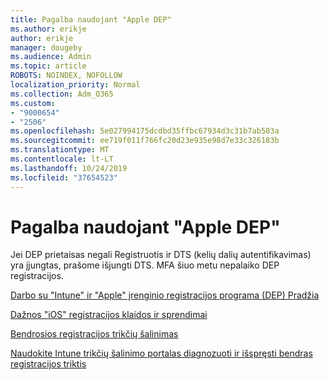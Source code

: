 ```yaml
---
title: Pagalba naudojant "Apple DEP"
ms.author: erikje
author: erikje
manager: dougeby
ms.audience: Admin
ms.topic: article
ROBOTS: NOINDEX, NOFOLLOW
localization_priority: Normal
ms.collection: Adm_O365
ms.custom:
- "9000654"
- "2506"
ms.openlocfilehash: 5e027994175dcdbd35ffbc67934d3c31b7ab503a
ms.sourcegitcommit: ee719f011f766fc20d23e935e98d7e33c326183b
ms.translationtype: MT
ms.contentlocale: lt-LT
ms.lasthandoff: 10/24/2019
ms.locfileid: "37654523"
---
```

# <a name="help-with-apple-dep"></a>Pagalba naudojant "Apple DEP"

Jei DEP prietaisas negali Registruotis ir DTS (kelių dalių autentifikavimas) yra įjungtas, prašome išjungti DTS. MFA šiuo metu nepalaiko DEP registracijos.

[Darbo su "Intune" ir "Apple" įrenginio registracijos programa (DEP) Pradžia](https://docs.microsoft.com/intune/enrollment/device-enrollment-program-enroll-ios)

[Dažnos "iOS" registracijos klaidos ir sprendimai](https://docs.microsoft.com/intune/enrollment/troubleshoot-ios-enrollment-errors)

[Bendrosios registracijos trikčių šalinimas](https://docs.microsoft.com/intune/enrollment/troubleshoot-device-enrollment-in-intune)

[Naudokite Intune trikčių šalinimo portalas diagnozuoti ir išspręsti bendras registracijos triktis](https://docs.microsoft.com/intune/fundamentals/help-desk-operators)


